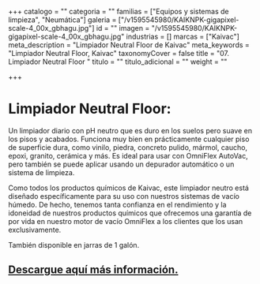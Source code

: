 +++
catalogo = ""
categoria = ""
familias = ["Equipos y sistemas de limpieza", "Neumática"]
galeria = ["/v1595545980/KAIKNPK-gigapixel-scale-4_00x_gbhagu.jpg"]
id = ""
imagen = "/v1595545980/KAIKNPK-gigapixel-scale-4_00x_gbhagu.jpg"
industrias = []
marcas = ["Kaivac"]
meta_description = "Limpiador Neutral Floor de Kaivac"
meta_keywords = "Limpiador Neutral Floor, Kaivac"
taxonomyCover = false
title = "07. Limpiador Neutral Floor "
titulo = ""
titulo_adicional = ""
weight = ""

+++
# Limpiador Neutral Floor:

Un limpiador diario con pH neutro que es duro en los suelos pero suave en los pisos y acabados. Funciona muy bien en prácticamente cualquier piso de superficie dura, como vinilo, piedra, concreto pulido, mármol, caucho, epoxi, granito, cerámica y más. Es ideal para usar con OmniFlex AutoVac, pero también se puede aplicar usando un depurador automático o un sistema de limpieza.

Como todos los productos químicos de Kaivac, este limpiador neutro está diseñado específicamente para su uso con nuestros sistemas de vacío húmedo. De hecho, tenemos tanta confianza en el rendimiento y la idoneidad de nuestros productos químicos que ofrecemos una garantía de por vida en nuestro motor de vacío OmniFlex a los clientes que los usan exclusivamente.

También disponible en jarras de 1 galón.

## [Descargue aquí más información.](https://synology01.novatec.cr:5001/d/f/560549783454922731)